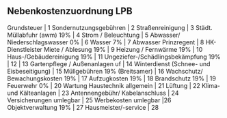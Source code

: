 ## Nebenkostenzuordnung LPB
Grundsteuer |	1
Sondernutzungsgebühren |	2
Straßenreinigung |	3
Städt. Müllabfuhr (awm) 19% |	4
Strom / Beleuchtung |	5
Abwasser/ Niederschlagswasser 0% |	6
Wasser 7% |	7
Abwasser Prinzregent |	8
HK-Dienstleister Miete / Ablesung 19% |	9
Heizung / Fernwärme 19% |	10
Haus-/Gebäudereinigung 19% |	11
Ungeziefer-/Schädlingsbekämpfung 19% |	12
|	13
Gartenpflege / Außenanlagen uf |	14
Winterdienst (Schnee- und Eisbeseitigung) |	15
Müllgebühren 19% (Breitsamer) |	16
Wachschutz/ Bewachungskosten 19% |	17
Aufzugkosten 19% |	18
Brandschutz 19% |	19
Feuerwehr 0% |	20
Wartung Haustechnik allgemein |	21
Lüftung |	22
Klima- und Kälteanlagen |	23
Antennengebühr/ Kabelanschluss |	24
Versicherungen umlegbar |	25
Werbekosten umlegbar	|26
Objektverwaltung 19%	| 27
Hausmeister/-service	| 28

